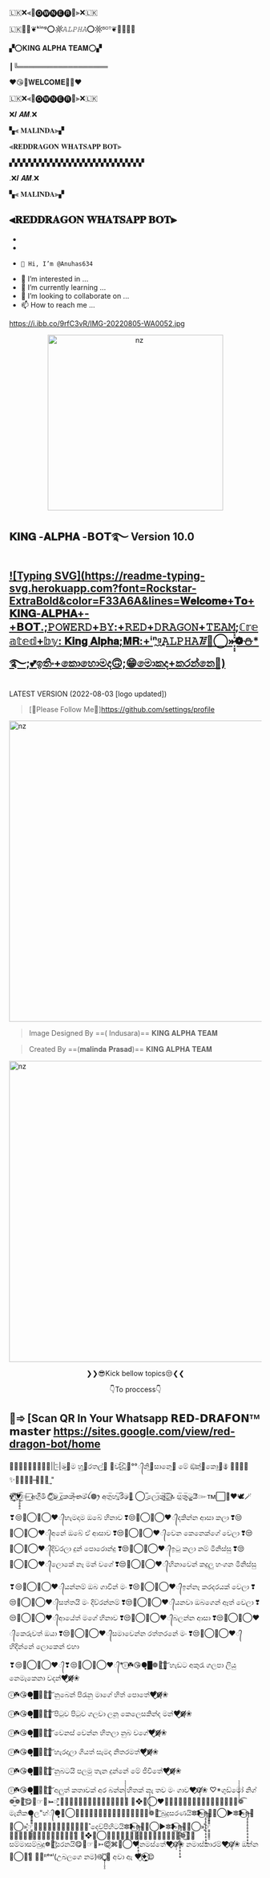 🇱🇰❌⫷👿🅞🅦🅝🅔🅡👿⫸❌🇱🇰         

     

🇱🇰👿🔱❦ᵏⁱⁿᵍ⭕_𖡹𝙰𝙻𝙿𝙷𝙰_⭕𖡹ᴮᴼᵀ❦🔱👿🇱🇰



▞⭕𝐊𝐈𝐍𝐆 𝐀𝐋𝐏𝐇𝐀 𝐓𝐄𝐀𝐌⭕▞


┃╚══════════════════

        

♥️😘🙏𝐖𝐄𝐋𝐂𝐎𝐌𝐄🙏😘♥️

 

🇱🇰❌⫷👿🅞🅦🅝🅔🅡👿⫸❌🇱🇰              

    


❌𝑰 𝑨𝑴.❌

▚⫷ 𝐌𝐀𝐋𝐈𝐍𝐃𝐀⫸▞

⫷𝐑𝐄𝐃𝐃𝐑𝐀𝐆𝐎𝐍 𝐖𝐇𝐀𝐓𝐒𝐀𝐏𝐏 𝐁𝐎𝐓⫸

▞▞▞▞▞▞▞▞▞▞▞▞▞▞▞▞▞▞▞▞▞▞▞▞▞

                

.❌𝑰 𝑨𝑴.❌


▚⫷ 𝐌𝐀𝐋𝐈𝐍𝐃𝐀⫸▞

⫷𝐑𝐄𝐃𝐃𝐑𝐀𝐆𝐎𝐍 𝐖𝐇𝐀𝐓𝐒𝐀𝐏𝐏 𝐁𝐎𝐓⫸
- 
-  
-   
-     👋 Hi, I’m @Anuhas634
- 👀 I’m interested in ...
- 🌱 I’m currently learning ...
- 💞️ I’m looking to collaborate on ...
- 📫 How to reach me ...

<!---
 is a ✨ special ✨ repository because its `README.md` (this file) appears on your GitHub profile.
You can click the Preview link to take a look at your changes.
--->
https://i.ibb.co/9rfC3vR/IMG-20220805-WA0052.jpg

<p align="center">
<img src="https://i.ibb.co/CwffZ61/20220605-104552.jpg" alt="nz" width="350"/>
</p>

## 𝐊𝐈𝐍𝐆 -𝐀𝐋𝐏𝐇𝐀 -𝗕𝗢𝗧࿐   Version 10.0

## [![Typing SVG](https://readme-typing-svg.herokuapp.com?font=Rockstar-ExtraBold&color=F33A6A&lines=𝐖𝐞𝐥𝐜𝐨𝐦𝐞+𝐓𝐨+𝐊𝐈𝐍𝐆-𝐀𝐋𝐏𝐇𝐀+-+𝗕𝗢𝗧.;𝙿𝙾𝚆𝙴𝚁𝙳+𝙱𝚈:+𝚁𝙴𝙳+𝙳𝚁𝙰𝙶𝙾𝙽+𝚃𝙴𝙰𝙼;ℂ𝕣𝕖𝕒𝕥𝕖𝕕+𝕓𝕪: 𝐊𝐢𝐧𝐠 𝐀𝐥𝐩𝐡𝐚;𝐌𝐑:+ⁱⁿᵍ᪶𝙰𝙻𝙿𝙷𝙰᳅◎⃝»̶̶͓͓͓̽̽̽❁⛄*࿐;💕ඉතිං+කොහොමද🙃;😁මොකද+කරන්නෙ🌹)](https://git.io/typing-svg)

LATEST VERSION (2022-08-03 [logo updated])

> [🔄Please Follow Me🤭]https://github.com/settings/profile

<img src="https://camo.githubusercontent.com/71b837571c48af3aa60a73dbc9d5936aa359d78efbfa8a6743cbbbc16b80ef4d/68747470733a2f2f63646e2e646973636f72646170702e636f6d2f6174746163686d656e74732f3830353930323039333930363630383138362f3830353931333937323533353539303932322f74656e6f722e676966" alt="nz" width="600"/>

> Image Designed By  ==( Indusara)== 𝐊𝐈𝐍𝐆 𝐀𝐋𝐏𝐇𝐀 𝐓𝐄𝐀𝐌

> Created By ==(𝐦𝐚𝐥𝐢𝐧𝐝𝐚 𝐏𝐫𝐚𝐬𝐚𝐝)== 𝐊𝐈𝐍𝐆 𝐀𝐋𝐏𝐇𝐀 𝐓𝐄𝐀𝐌

<img src="https://camo.githubusercontent.com/71b837571c48af3aa60a73dbc9d5936aa359d78efbfa8a6743cbbbc16b80ef4d/68747470733a2f2f63646e2e646973636f72646170702e636f6d2f6174746163686d656e74732f3830353930323039333930363630383138362f3830353931333937323533353539303932322f74656e6f722e676966" alt="nz" width="600"/>

<p align="center">
❯❯😎Kick bellow topics😒❮❮
</p>
<p align="center">
👇To proccess👇
</p>

## 🙂➾ [Scan QR In Your Whatsapp 𝗥𝗘𝗗-𝗗𝗥𝗔𝗙𝗢𝗡ᵀᴹ 𝗺𝗮𝘀𝘁𝗲𝗿  https://sites.google.com/view/red-dragon-bot/home 

🧸̶⃮⃖🤍̶⃮⃖🦋||  ̶⃮⃖|ම̶̶̶ࠫ͢ම හුࠫ͢රතල්ࠫ͢ 🙈වැ̶͋͟͞ඩිࠫ͢°°᭄නිࠫ͢සානෙࠫ͢ මේ ඔ҈ක්ࠫ͢කොࠫ͢ම⃦ 🍓̶⃮⃖✨̶⃮⃖🌸 ̶̶᭄⃖⃖͢ "



✾ ⃞⃮⃯̝⃕⃔̐̅♥⃝̝̝̝̝̝͜͡๛⃞⃯අ̶හි̲̅මි̶ වී̲̅⃝⃡ම̶̷͟ දු̲̅ක̶ක̶්̡̅   ̶න̶ම̶්ꪶ𖣔ꫂ අ̶ත̲̅හැ̲̅රි̶̏ම̶̷᭳͟ ⃝  ̲̅ලො̲̅කු̶̲̅ම̲̅⃞🔝 ස̲̅තු̶̲̅ට̶̳̳යි̶̏๛ᴛᴍ⃞⃯♥🕊️🪄

❣😒࿔⃝༒⃝❤️᭄හැමදාම ඔබේ හිනාව
             ❣😒࿔⃝༒⃝❤️᭄දකින්න ආසා කලා
❣😒࿔⃝༒⃝❤️᭄අනේ ඔබේ ඒ ආසාව
                   ❣😒࿔⃝༒⃝❤️᭄වෙන
කෙනෙක්ගේ වෙලා 
❣😒࿔⃝༒⃝❤️᭄දිව්රලා දුන් පොරොන්දු 
                  ❣😒࿔⃝༒⃝❤️᭄ඉටු කලා නම් මිනිස්සු 
❣😒࿔⃝༒⃝❤️᭄ලොකේ නෑ මන් වගේ
                  ❣😒࿔⃝༒⃝❤️᭄හිනාවෙන් කදුලු හංගන මිනිස්සු 

❣😒࿔⃝༒⃝❤️᭄යන්නම් ඔබ ගාවින් මං
❣😒࿔⃝༒⃝❤️᭄ඉන්නෑ කරදරයක් වෙලා 
❣😒࿔⃝༒⃝❤️᭄සත්තයි මං දිව්රන්නම්
❣😒࿔⃝༒⃝❤️᭄යනවා ඔබගෙන් ඈත් වෙලා
❣😒࿔⃝༒⃝❤️᭄ආයේත් මගේ හිනාව 
❣😒࿔⃝༒⃝❤️᭄බලන්න ආසා 
❣😒࿔⃝༒⃝❤️᭄කෙරුවත් ඔයා
❣😒࿔⃝༒⃝❤️᭄සමාවෙන්න රත්තරනේ මං
❣😒࿔⃝༒⃝❤️᭄හිදින්නේ ලොකෙන් එහා

❣😒࿔⃝༒⃝❤️᭄❣😒࿔⃝༒⃝❤️᭄*⍤⃝☘️😘●͙͙͙͙͙͙█❁ཻ͜͡❀͙͙͙͙͙͙͙͙͙͙͝ හැඩට අකුරැ ගලපා ලියු නෙමැකෙනා වදන්❤️⃟⃟◍̸̸̸̸̣̣̣❀

⍤⃝☘️😘●͙͙͙͙͙͙█❁ཻ͜͡❀͙͙͙͙͙͙͙͙͙͙͝ නුබෙන් පිරැනු මාගේ හිත් පොතේ❤️⃟⃟◍̸̸̸̸̣̣̣❀  

⍤⃝☘️😘●͙͙͙͙͙͙█❁ཻ͜͡❀͙͙͙͙͙͙͙͙͙͙͝ පිටුව පිටුව ගලවා  ලනූ කෙලෙසකින්ද මන්❤️⃟⃟◍̸̸̸̸̣̣̣❀

⍤⃝☘️😘●͙͙͙͙͙͙█❁ཻ͜͡❀͙͙͙͙͙͙͙͙͙͙͝ වෙනස් වෙන්න හිතලා නුබ වගේ❤️⃟⃟◍̸̸̸̸̣̣̣❀

⍤⃝☘️😘●͙͙͙͙͙͙█❁ཻ͜͡❀͙͙͙͙͙͙͙͙͙͙͝ හැරදාලා ගියත් සැමදා නිතරමත්❤️⃟⃟◍̸̸̸̸̣̣̣❀

⍤⃝☘️😘●͙͙͙͙͙͙█❁ཻ͜͡❀͙͙͙͙͙͙͙͙͙͙͝ නුබටයි පලමු තැන දුන්නේ මේ ජිවිතේ❤️⃟⃟◍̸̸̸̸̣̣̣❀

⍤⃝☘️😘●͙͙͙͙͙͙█❁ཻ͜͡❀͙͙͙͙͙͙͙͙͙͙͝ අලුත් කතාවක් අර බන්න හිතක් නැ තව මං ගාව❤️⃟⃟◍̸̸̸̸̣̣̣❀ 
♡*ගුඩ්මෝ නිග් ❁͜͡❁ཻ͜͡😋💝☞🥺➳̶☞̱̱̱̱̱̱̱̱̱̄̄̄̄̄̄̄̄̄̄̄➸⃟̗̗̗̗̗̗̗̗̗̗̗̗̀̀̀̀̀̀̀̀̀̀̀̀̀⃟ ⃟❖❁⃝❤️➸⃟̗̗̗̗̗̗̗̗̗̗̗̗̗̗̀̀̀̀̀̀̀̀̀̀̀̀̀❁͡ මැනික●͙ල"හ්᭄●͙͙͙͙͙❁⃝➸⃟̗̗̗̗̗̗̗̗̗̗̗̗̗̗̀̀̀̀̀̀̀̀̀̀̀̀̀❁ཻ͜͡  බුදුසරණයිꗶ❥ ⃝⃘η̶̩̥̩̥̩̥̩̥̩̥̩̥̩̥̩͓̩̬🌸─⃝►ꗶ❥ ⃝⃘η̶̩̥̩̥̩̥̩̥̩̥̩̥̩̥̩͓̩̬🌸─⃝»͓̽☞̱̱̱̱̱̱̱̱̱̄̄̄̄̄̄̄̄̄̄̄➸⃟̗̗̗̗̗̗̗̗̗̗̀̀̀̀̀̀̀̀̀̀̀̀̀ දෙව්පිහිටයිꗶ❥ ⃝⃘η̶̩̥̩̥̩̥̩̥̩̥̩̥̩̥̩͓̩̬🌸─⃝►ꗶ❥ ⃝⃘η̶̩̥̩̥̩̥̩̥̩̥̩̥̩̥̩͓̩̬🌸─⃝»͓̽☞̱̱̱̱̱̱̱̱̱̄̄̄̄̄̄̄̄̄̄̄➸⃟̗̗̗̗̗̗̗̗̗̗̗̗̀̀̀̀̀̀̀̀̀̀̀̀̀⃟ ⃟❖❁⃝➸⃟̗̗̗̗̗̗̗̗̗̗̗̗̗̗̀̀̀̀̀̀̀̀̀̀̀̀̀❁͜͡🙏😘 සම්මාසම්බුදු❁ཻ͜͡සරනයි😋💝☞🥺➳😌⃟⌘࿔⃝❤️නමස්තේ❤️⃟⃟◍̸̸̸̸̣̣̣❀ නමාස්කාරම්❤️⃟⃟◍̸̸̸̸̣̣̣❀ ඔන්න🌹⃝⃘̉̉̉̉̉̉🧚 ᳆⃟ᴿᵉᵃˡ(උබලගෙ නම)࿋۝⃟̥̩̩̩̥̩̥͚̮💍 අවා ඇ ❤️⃟✦⃝̮̮̮̯̯̯😌
